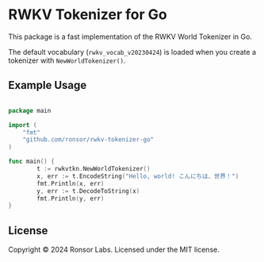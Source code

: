 # RWKV Tokenizer for Go

This package is a fast implementation of the RWKV World Tokenizer in Go.

The default vocabulary (`rwkv_vocab_v20230424`) is loaded when you create
a tokenizer with `NewWorldTokenizer()`.

## Example Usage

```go

package main

import (
	"fmt"
	"github.com/ronsor/rwkv-tokenizer-go"
)

func main() {
        t := rwkvtkn.NewWorldTokenizer()
        x, err := t.EncodeString("Hello, world! こんにちは、世界！")
        fmt.Println(x, err)
        y, err := t.DecodeToString(x)
        fmt.Println(y, err)
}
```

## License

Copyright © 2024 Ronsor Labs. Licensed under the MIT license.
